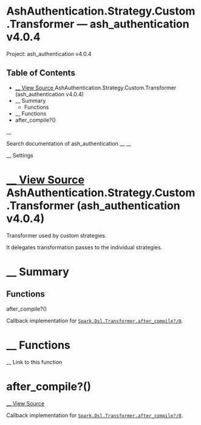 # AshAuthentication.Strategy.Custom.Transformer — ash_authentication v4.0.4

Project: ash_authentication v4.0.4

## Table of Contents

- [ __ View Source ](external_link) AshAuthentication.Strategy.Custom.Transformer (ash_authentication v4.0.4)
- __ Summary
  - Functions
- __ Functions
- after_compile?()

__

Search documentation of ash_authentication __ __

__ Settings

#  [ __ View Source ](external_link) AshAuthentication.Strategy.Custom.Transformer (ash_authentication v4.0.4)

Transformer used by custom strategies.

It delegates transformation passes to the individual strategies.

#  __ Summary

##  Functions

after_compile?()

Callback implementation for [`Spark.Dsl.Transformer.after_compile?/0`](external_link).

#  __ Functions

__ Link to this function

# after_compile?()

[ __ View Source ](external_link)

Callback implementation for [`Spark.Dsl.Transformer.after_compile?/0`](external_link).
